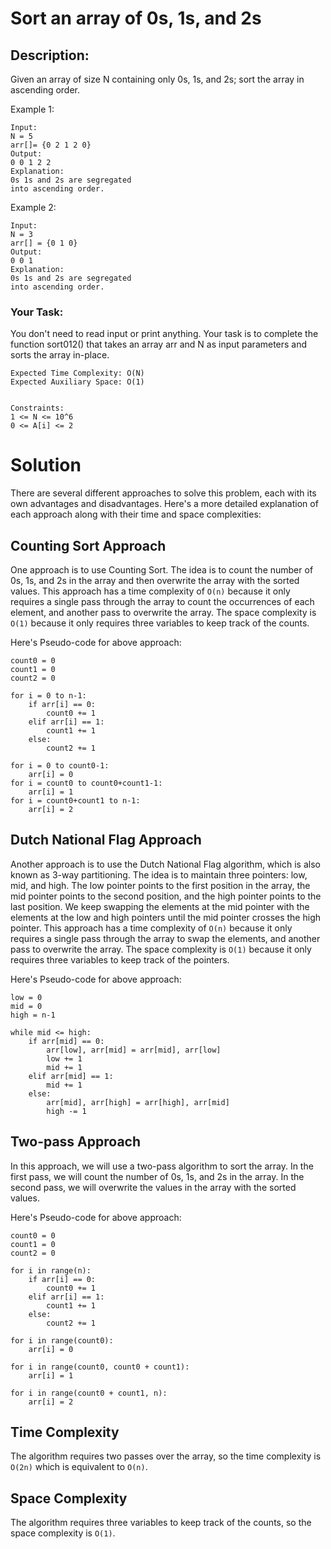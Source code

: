 # Sort an array of 0s, 1s, and 2s

## Description:

Given an array of size N containing only 0s, 1s, and 2s; sort the array in ascending order.

Example 1:

```
Input:
N = 5
arr[]= {0 2 1 2 0}
Output:
0 0 1 2 2
Explanation:
0s 1s and 2s are segregated
into ascending order.
```

Example 2:

```
Input:
N = 3
arr[] = {0 1 0}
Output:
0 0 1
Explanation:
0s 1s and 2s are segregated
into ascending order.
```

### Your Task:

You don't need to read input or print anything. Your task is to complete the function sort012() that takes an array arr and N as input parameters and sorts the array in-place.

```
Expected Time Complexity: O(N)
Expected Auxiliary Space: O(1)


Constraints:
1 <= N <= 10^6
0 <= A[i] <= 2
```
# Solution

There are several different approaches to solve this problem, each with its own advantages and disadvantages. Here's a more detailed explanation of each approach along with their time and space complexities:

## Counting Sort Approach

One approach is to use Counting Sort. The idea is to count the number of 0s, 1s, and 2s in the array and then overwrite the array with the sorted values. This approach has a time complexity of `O(n)` because it only requires a single pass through the array to count the occurrences of each element, and another pass to overwrite the array. The space complexity is `O(1)` because it only requires three variables to keep track of the counts.

Here's Pseudo-code for above approach:

```
count0 = 0
count1 = 0
count2 = 0

for i = 0 to n-1:
    if arr[i] == 0:
        count0 += 1
    elif arr[i] == 1:
        count1 += 1
    else:
        count2 += 1

for i = 0 to count0-1:
    arr[i] = 0
for i = count0 to count0+count1-1:
    arr[i] = 1
for i = count0+count1 to n-1:
    arr[i] = 2
```

## Dutch National Flag Approach

Another approach is to use the Dutch National Flag algorithm, which is also known as 3-way partitioning. The idea is to maintain three pointers: low, mid, and high. The low pointer points to the first position in the array, the mid pointer points to the second position, and the high pointer points to the last position. We keep swapping the elements at the mid pointer with the elements at the low and high pointers until the mid pointer crosses the high pointer. This approach has a time complexity of `O(n)` because it only requires a single pass through the array to swap the elements, and another pass to overwrite the array. The space complexity is `O(1)` because it only requires three variables to keep track of the pointers.

Here's Pseudo-code for above approach:

```
low = 0
mid = 0
high = n-1

while mid <= high:
    if arr[mid] == 0:
        arr[low], arr[mid] = arr[mid], arr[low]
        low += 1
        mid += 1
    elif arr[mid] == 1:
        mid += 1
    else:
        arr[mid], arr[high] = arr[high], arr[mid]
        high -= 1
```

## Two-pass Approach

In this approach, we will use a two-pass algorithm to sort the array. In the first pass, we will count the number of 0s, 1s, and 2s in the array. In the second pass, we will overwrite the values in the array with the sorted values.

Here's Pseudo-code for above approach:

```
count0 = 0
count1 = 0
count2 = 0

for i in range(n):
    if arr[i] == 0:
        count0 += 1
    elif arr[i] == 1:
        count1 += 1
    else:
        count2 += 1

for i in range(count0):
    arr[i] = 0

for i in range(count0, count0 + count1):
    arr[i] = 1

for i in range(count0 + count1, n):
    arr[i] = 2
```

## Time Complexity

The algorithm requires two passes over the array, so the time complexity is `O(2n)` which is equivalent to `O(n)`.

## Space Complexity

The algorithm requires three variables to keep track of the counts, so the space complexity is `O(1)`.
